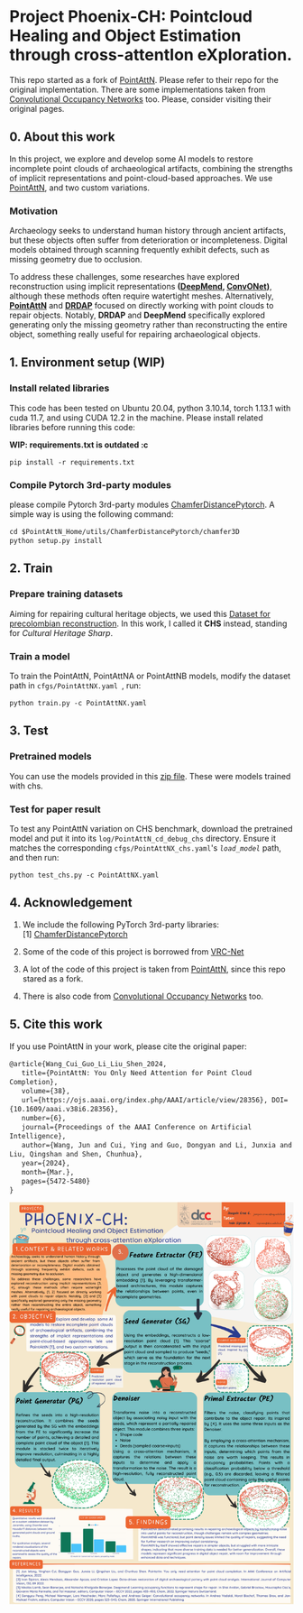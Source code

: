 # Project Phoenix-CH: Pointcloud Healing and Object Estimation through cross-attentIon eXploration.

This repo started as a fork of [PointAttN](https://github.com/ohhhyeahhh/PointAttN). Please refer to their repo for the original implementation.
There are some implementations taken from [Convolutional Occupancy Networks](https://pengsongyou.github.io/conv_onet) too.
Please, consider visiting their original pages.

## 0. About this work


In this project, we explore and develop some AI models to restore incomplete point clouds of archaeological artifacts,
combining the strengths of implicit representations and point-cloud-based approaches.
We use [PointAttN](https://github.com/ohhhyeahhh/PointAttN), and two custom variations. 

### Motivation

Archaeology seeks to understand human history through ancient artifacts,
but these objects often suffer from deterioration or incompleteness.
Digital models obtained through scanning frequently exhibit defects, such as missing geometry due to occlusion.

To address these challenges, some researches have explored reconstruction using implicit representations
**([DeepMend](dsfs), [ConvONet](https://pengsongyou.github.io/conv_onet))**, although these methods often require watertight meshes. Alternatively,
**[PointAttN](https://github.com/ohhhyeahhh/PointAttN)** and **[DRDAP](https://github.com/ivansipiran/Data-driven-cultural-heritage)**
focused on directly working with point clouds to repair objects. Notably, **DRDAP** and **DeepMend**
specifically explored generating only the missing geometry rather than reconstructing the entire object,
something really useful for repairing archaeological objects.


## 1. Environment setup **(WIP)**

### Install related libraries

This code has been tested on Ubuntu 20.04, python 3.10.14, torch 1.13.1 with cuda 11.7, and using CUDA 12.2 in the machine.
Please install related libraries before running this code:

**WIP: requirements.txt is outdated :c**
```
pip install -r requirements.txt
```

### Compile Pytorch 3rd-party modules

please compile Pytorch 3rd-party modules [ChamferDistancePytorch](https://github.com/ThibaultGROUEIX/ChamferDistancePytorch). A simple way is using the following command:

```
cd $PointAttN_Home/utils/ChamferDistancePytorch/chamfer3D
python setup.py install
```

## 2. Train

### Prepare training datasets

Aiming for repairing cultural heritage objects, we used this [Dataset for precolombian reconstruction](https://github.com/PJaramilloV/Precolombian-Dataset.git).
In this work, I called it **CHS** instead, standing for *Cultural Heritage Sharp*.

### Train a model

To train the PointAttN, PointAttNA or PointAttNB models, modify the dataset path in `cfgs/PointAttNX.yaml `, run:

```
python train.py -c PointAttNX.yaml
```

## 3. Test

### Pretrained models

You can use the models provided in this [zip file](https://anakena.dcc.uchile.cl/~jocruz/resources/pretrained_models.zip). These were models trained with chs.

### Test for paper result

To test any PointAttN variation on CHS benchmark, download  the pretrained model and put it into its `log/PointAttN_cd_debug_chs` directory. Ensure it matches the corresponding `cfgs/PointAttNX_chs.yaml`'s _`load_model`_ path, and then run:

```
python test_chs.py -c PointAttNX.yaml
```

## 4. Acknowledgement

1. We include the following PyTorch 3rd-party libraries:  
   [1] [ChamferDistancePytorch](https://github.com/ThibaultGROUEIX/ChamferDistancePytorch)

2. Some of the code of this project is borrowed from [VRC-Net](https://github.com/paul007pl/MVP_Benchmark)  

3. A lot of the code of this project is taken from [PointAttN](https://github.com/ohhhyeahhh/PointAttN), since this repo
stared as a fork.

4. There is also code from [Convolutional Occupancy Networks](https://pengsongyou.github.io/conv_onet) too.

## 5. Cite this work

If you use PointAttN in your work, please cite the original paper:

```
@article{Wang_Cui_Guo_Li_Liu_Shen_2024,
   title={PointAttN: You Only Need Attention for Point Cloud Completion},
   volume={38}, 
   url={https://ojs.aaai.org/index.php/AAAI/article/view/28356}, DOI={10.1609/aaai.v38i6.28356}, 
   number={6}, 
   journal={Proceedings of the AAAI Conference on Artificial Intelligence},
   author={Wang, Jun and Cui, Ying and Guo, Dongyan and Li, Junxia and Liu, Qingshan and Shen, Chunhua},
   year={2024},
   month={Mar.},
   pages={5472-5480}
}
```

![Infographic](Poster_2024-11.png "Poster for a Workshop in Computer Vision done in 2024-11")